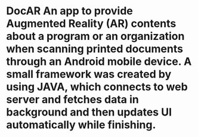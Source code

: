 DocAR
An app to provide Augmented Reality (AR) contents about a program or 
an organization when scanning printed documents through an Android mobile device.
A small framework was created by using JAVA, which connects to web server and fetches data in background 
and then updates UI automatically while finishing. 
=====
